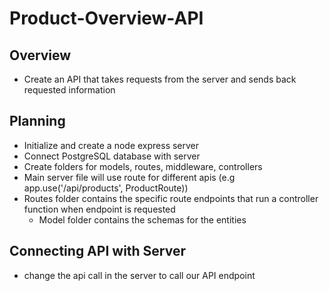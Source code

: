 # Product-Overview-API
## Overview
- Create an API that takes requests from the server and sends back requested information

## Planning
-  Initialize and create a node express server
-  Connect PostgreSQL database with server
-  Create folders for models, routes, middleware, controllers
-  Main server file will use route for different apis (e.g app.use('/api/products', ProductRoute))
  - Routes folder contains the specific route endpoints that run a controller function when endpoint is requested
    - Model folder contains the schemas for the entities

## Connecting API with Server
- change the api call in the server to call our API endpoint